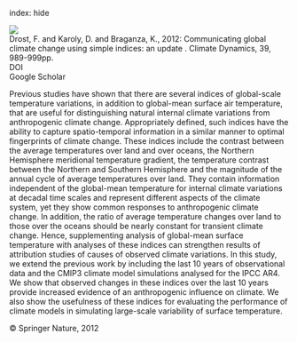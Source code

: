 index: hide

<div class="Citation">
    <div class="Citation-thumb CitationThumb-linked"  data-href="https://doi.org/10.1007/s00382-011-1227-6">
      <img src="https://static.claimspace.cloud/climate-study-static/refs/thumbs/10/Drost_et_al_2012-thumb.png" />
    </div>

  <div class="Citation-body">
    <div class="Citation-text">Drost, F. and Karoly, D. and Braganza, K., 2012: Communicating global climate change using simple indices: an update . <span class="Article-journal">Climate Dynamics, </span><span class="Article-volume">39, </span>989-999pp.</div>
    <div class="Citation-links">
      <div class="CitationLink" data-href="https://doi.org/10.1007/s00382-011-1227-6">
        <div class="CitationLink-icon CitationLink-Doi"></div>
        <div class="CitationLink-text">DOI</div>
      </div>
      <div class="CitationLink" data-href="https://scholar.google.com/scholar?q=10.1007/s00382-011-1227-6">
        <div class="CitationLink-icon CitationLink-Scholar"></div>
        <div class="CitationLink-text">Google Scholar</div>
      </div>
    </div>
  </div>
</div>

Previous studies have shown that there are several indices of global-scale temperature variations, in addition to global-mean surface air temperature, that are useful for distinguishing natural internal climate variations from anthropogenic climate change. Appropriately defined, such indices have the ability to capture spatio-temporal information in a similar manner to optimal fingerprints of climate change. These indices include the contrast between the average temperatures over land and over oceans, the Northern Hemisphere meridional temperature gradient, the temperature contrast between the Northern and Southern Hemisphere and the magnitude of the annual cycle of average temperatures over land. They contain information independent of the global-mean temperature for internal climate variations at decadal time scales and represent different aspects of the climate system, yet they show common responses to anthropogenic climate change. In addition, the ratio of average temperature changes over land to those over the oceans should be nearly constant for transient climate change. Hence, supplementing analysis of global-mean surface temperature with analyses of these indices can strengthen results of attribution studies of causes of observed climate variations. In this study, we extend the previous work by including the last 10 years of observational data and the CMIP3 climate model simulations analysed for the IPCC AR4. We show that observed changes in these indices over the last 10 years provide increased evidence of an anthropogenic influence on climate. We also show the usefulness of these indices for evaluating the performance of climate models in simulating large-scale variability of surface temperature.

<div class="Citation-copy">
&copy; Springer Nature, 2012
</div>